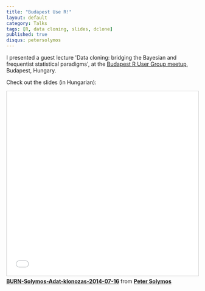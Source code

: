 ```yaml
---
title: "Budapest Use R!"
layout: default
category: Talks
tags: [R, data cloning, slides, dclone]
published: true
disqus: petersolymos
---
```


I presented a guest lecture 'Data cloning:
bridging the Bayesian and frequentist statistical paradigms',
at the [Budapest R User Group meetup](http://www.meetup.com/Budapest-Users-of-R-Network/), Budapest, Hungary.

Check out the slides (in Hungarian):

<iframe src="//www.slideshare.net/slideshow/embed_code/key/nONrnlAeDyAmvz" width="595" height="485" frameborder="0" marginwidth="0" marginheight="0" scrolling="no" style="border:1px solid #CCC; border-width:1px; margin-bottom:5px; max-width: 100%;" allowfullscreen> </iframe> <div style="margin-bottom:5px"> <strong> <a href="//www.slideshare.net/psolymos/burnsolymosadatklonozas-20140716solymos" title="BURN-Solymos-Adat-klonozas-2014-07-16" target="_blank">BURN-Solymos-Adat-klonozas-2014-07-16</a> </strong> from <strong><a target="_blank" href="//www.slideshare.net/psolymos">Peter Solymos</a></strong> </div>
